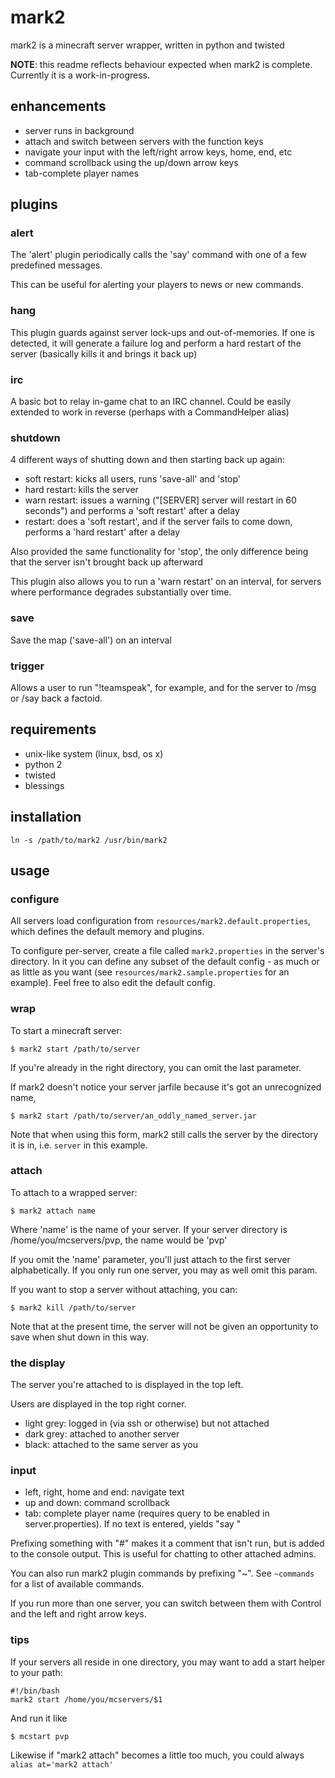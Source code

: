 # mark2

mark2 is a minecraft server wrapper, written in python and twisted

**NOTE**: this readme reflects behaviour expected when mark2 is complete. Currently
it is a work-in-progress.

## enhancements

* server runs in background
* attach and switch between servers with the function keys
* navigate your input with the left/right arrow keys, home, end, etc
* command scrollback using the up/down arrow keys
* tab-complete player names

## plugins

### alert

The 'alert' plugin periodically calls the 'say' command with one of a few predefined messages.

This can be useful for alerting your players to news or new commands.

### hang

This plugin guards against server lock-ups and out-of-memories. If one is detected, it will
generate a failure log and perform a hard restart of the server (basically kills it and brings it back up)

### irc

A basic bot to relay in-game chat to an IRC channel. Could be easily extended to work in
reverse (perhaps with a CommandHelper alias)

### shutdown

4 different ways of shutting down and then starting back up again:

* soft restart: kicks all users, runs 'save-all' and 'stop'
* hard restart: kills the server
* warn restart: issues a warning ("[SERVER] server will restart in 60 seconds") and performs a 'soft restart' after a delay
* restart: does a 'soft restart', and if the server fails to come down, performs a 'hard restart' after a delay

Also provided the same functionality for 'stop', the only difference being that the server isn't brought back up afterward

This plugin also allows you to run a 'warn restart' on an interval, for servers where performance degrades substantially over time.

### save

Save the map ('save-all') on an interval

### trigger

Allows a user to run "!teamspeak", for example, and for the server to /msg or /say back a factoid.

## requirements

* unix-like system (linux, bsd, os x)
* python 2
* twisted
* blessings

## installation

	ln -s /path/to/mark2 /usr/bin/mark2

## usage

### configure

All servers load configuration from `resources/mark2.default.properties`, which defines the default memory and plugins.

To configure per-server, create a file called `mark2.properties` in the server's directory. In it you can define any
subset of the default config - as much or as little as you want (see `resources/mark2.sample.properties` for an example).
Feel free to also edit the default config.

### wrap

To start a minecraft server:

    $ mark2 start /path/to/server

If you're already in the right directory, you can omit the last parameter.

If mark2 doesn't notice your server jarfile because it's got an unrecognized name,

    $ mark2 start /path/to/server/an_oddly_named_server.jar

Note that when using this form, mark2 still calls the server by the directory it is in, i.e. `server` in
this example.

### attach

To attach to a wrapped server:

    $ mark2 attach name

Where 'name' is the name of your server. If your server directory is /home/you/mcservers/pvp, the name would be 'pvp'

If you omit the 'name' parameter, you'll just attach to the first server alphabetically. If you only run one server,
you may as well omit this param.

If you want to stop a server without attaching, you can:

	$ mark2 kill /path/to/server

Note that at the present time, the server will not be given an opportunity to save when shut down in this way.

### the display

The server you're attached to is displayed in the top left. 

Users are displayed in the top right corner.

* light grey: logged in (via ssh or otherwise) but not attached
* dark grey: attached to another server
* black: attached to the same server as you

### input

* left, right, home and end: navigate text
* up and down: command scrollback
* tab: complete player name (requires query to be enabled in server.properties). If no text is entered, yields "say "

Prefixing something with "#" makes it a comment that isn't run, but is added to the console output. This is useful
for chatting to other attached admins.

You can also run mark2 plugin commands by prefixing "~". See `~commands` for a list of available commands.

If you run more than one server, you can switch between them with Control and the left and right arrow keys.

### tips

If your servers all reside in one directory, you may want to add a start helper to your path:

    #!/bin/bash
    mark2 start /home/you/mcservers/$1

And run it like
    
    $ mcstart pvp

Likewise if "mark2 attach" becomes a little too much, you could always `alias at='mark2 attach'`
